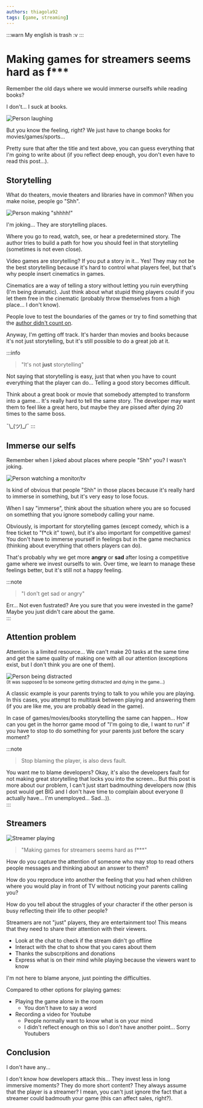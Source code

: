 ```yaml
---
authors: thiagola92
tags: [game, streaming]
---
```


:::warn
My english is trash :v
:::

# Making games for streamers seems hard as f***

Remember the old days where we would immerse ourselfs while reading books?  

I don't... I suck at books.  

![Person laughing](haha.svg)  

But you know the feeling, right? We just have to change books for movies/games/sports...  

Pretty sure that after the title and text above, you can guess everything that I'm going to write about (if you reflect deep enough, you don't even have to read this post...).  

## Storytelling

What do theaters, movie theaters and libraries have in common? When you make noise, people go "Shh".  

![Person making "shhhh!"](shh.svg)  

I'm joking... They are storytelling places.  

Where you go to read, watch, see, or hear a predetermined story. The author tries to build a path for how you should feel in that storytelling (sometimes is not even close).  

Video games are storytelling? If you put a story in it... Yes! They may not be the best storytelling because it's hard to control what players feel, but that's why people insert cinematics in games. 

Cinematics are a way of telling a story without letting you ruin everything (I'm being dramatic). Just think about what stupid thing players could if you let them free in the cinematic (probably throw themselves from a high place... I don't know).  

People love to test the boundaries of the games or try to find something that the [author didn't count on](https://www.youtube.com/watch?v=lZXCgZZn6jg).  

Anyway, I'm getting off track. It's harder than movies and books because it's not just storytelling, but it's still possible to do a great job at it.  

:::info
> "It's not **just** storytelling"

Not saying that storytelling is easy, just that when you have to count everything that the player can do... Telling a good story becomes difficult.  

Think about a great book or movie that somebody attempted to transform into a game... It's really hard to tell the same story. The developer may want them to feel like a great hero, but maybe they are pissed after dying 20 times to the same boss.  

¯\\\_(ツ)\_/¯
:::

## Immerse our selfs

Remember when I joked about places where people "Shh" you? I wasn't joking.  

![Person watching a monitor/tv](watching.svg)  

Is kind of obvious that people "Shh" in those places because it's really hard to immerse in something, but it's very easy to lose focus.  

When I say "immerse", think about the situation where you are so focused on something that you ignore somebody calling your name.  

Obviously, is important for storytelling games (except comedy, which is a free ticket to "f*ck it" town), but it's also important for competitive games! You don't have to immerse yourself in feelings but in the game mechanics (thinking about everything that others players can do).  

That's probably why we get more **angry** or **sad** after losing a competitive game where we invest ourselfs to win. Over time, we learn to manage these feelings better, but it's still not a happy feeling.    

:::note
> "I don't get sad or angry"

Err... Not even fustrated? Are you sure that you were invested in the game? Maybe you just didn't care about the game.  
:::

## Attention problem

Attention is a limited resource... We can't make 20 tasks at the same time and get the same quality of making one with all our attention (exceptions exist, but I don't think you are one of them).  

![Person being distracted](attention.svg)  
<sub>(It was supposed to be someone getting distracted and dying in the game...)</sub>  

A classic example is your parents trying to talk to you while you are playing. In this cases, you attempt to multitask between playing and answering them (if you are like me, you are probably dead in the game).  

In case of games/movies/books storytelling the same can happen... How can you get in the horror game mood of "I'm going to die, I want to run" if you have to stop to do something for your parents just before the scary moment?  

:::note
> Stop blaming the player, is also devs fault.

You want me to blame developers? Okay, it's also the developers fault for not making great storytelling that locks you into the screen... But this post is more about our problem, I can't just start badmouthing developers now (this post would get BIG and I don't have time to complain about everyone (I actually have... I'm unemployed... Sad...)).  
:::

## Streamers

![Streamer playing](streamer.svg)

> "Making games for streamers seems hard as f***"

How do you capture the attention of someone who may stop to read others people messages and thinking about an answer to them?  

How do you reproduce into another the feeling that you had when children where you would play in front of TV without noticing your parents calling you?  

How do you tell about the struggles of your character if the other person is busy reflecting their life to other people?  

Streamers are not "just" players, they are entertainment too! This means that they need to share their attention with their viewers.  

- Look at the chat to check if the stream didn't go offline
- Interact with the chat to show that you cares about them
- Thanks the subscrpitions and donations
- Express what is on their mind while playing because the viewers want to know

I'm not here to blame anyone, just pointing the difficulties.  

Compared to other options for playing games:  

- Playing the game alone in the room
    - You don't have to say a word
- Recording a video for Youtube
    - People normally want to know what is on your mind
    - I didn't reflect enough on this so I don't have another point... Sorry Youtubers

## Conclusion

I don't have any...  

I don't know how developers attack this... They invest less in long immersive moments? They do more short content? They always assume that the player is a streamer? I mean, you can't just ignore the fact that a streamer could badmouth your game (this can affect sales, right?).  